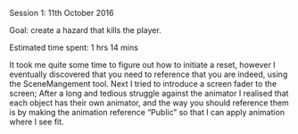 Session 1: 11th October 2016

Goal: create a hazard that kills the player.

Estimated time spent: 1 hrs 14 mins

It took me quite some time to figure out how to initiate a reset, however I eventually discovered that you need to reference that you are indeed, using the SceneMangement tool. Next I tried to introduce a screen fader to the screen; After a long and tedious struggle against the animator I realised that each object has their own animator, and the way you should reference them is by making the animation reference “Public” so that I can apply animation where I see fit.
